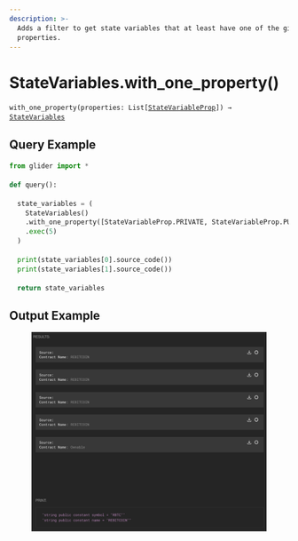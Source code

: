 ```yaml
---
description: >-
  Adds a filter to get state variables that at least have one of the given
  properties.
---
```


# StateVariables.with\_one\_property()

`with_one_property(properties: List[`[`StateVariableProp`](../statevariableprop.md)`]) →` [`StateVariables`](./)



## Query Example

```python
from glider import *

def query():

  state_variables = (
    StateVariables()
    .with_one_property([StateVariableProp.PRIVATE, StateVariableProp.PUBLIC])
    .exec(5)
  )

  print(state_variables[0].source_code())
  print(state_variables[1].source_code())

  return state_variables
```

## Output Example

<figure><img src="../../../../.gitbook/assets/image (1) (1) (1) (1) (1) (1) (1) (1) (1) (1) (1) (1) (1) (1) (1) (1) (1) (1) (1) (1) (1) (1) (1) (1) (1) (1).png" alt=""><figcaption></figcaption></figure>

